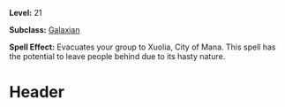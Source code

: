 <!-- TITLE: Spell: Evacuate: Xuolia -->
<!-- SUBTITLE:  -->

**Level:** 21

**Subclass:** [Galaxian](galaxian)

**Spell Effect:** Evacuates your group to Xuolia, City of Mana.  This spell has the potential to leave people behind due to its hasty nature.

# Header